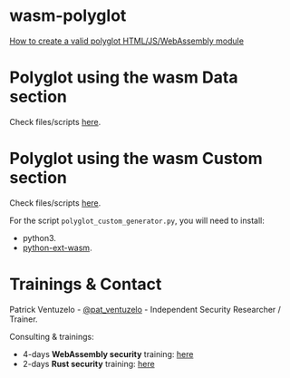 # wasm-polyglot

[How to create a valid polyglot HTML/JS/WebAssembly module​](https://webassembly-security.com/polyglot-webassembly-module-html-js-wasm/)

# Polyglot using the wasm Data section

Check files/scripts [here](data_section/).

# Polyglot using the wasm Custom section

Check files/scripts [here](custom_section/).

For the script `polyglot_custom_generator.py`, you will need to install:
* python3.
* [python-ext-wasm](https://github.com/wasmerio/python-ext-wasm).

# Trainings & Contact

Patrick Ventuzelo - [@pat_ventuzelo](https://twitter.com/pat_ventuzelo) - Independent Security Researcher / Trainer.

Consulting & trainings:
* 4-days **WebAssembly security** training: [here](https://fuzzinglabs.com/trainings/)
* 2-days **Rust security** training: [here](https://fuzzinglabs.com/rust-security-training/)
